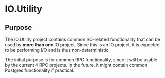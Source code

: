 # IO.Utility

## Purpose

The IO.Utility project contains common I/O-related functionality that can be used by **more than one** IO project. Since this is an IO project, it is expected to be performing I/O and is thus non-deterministic.

The initial purpose is for common RPC functionality, since it will be usable by the current 4 RPC projects. In the future, it might contain common Postgres functionality if practical.

